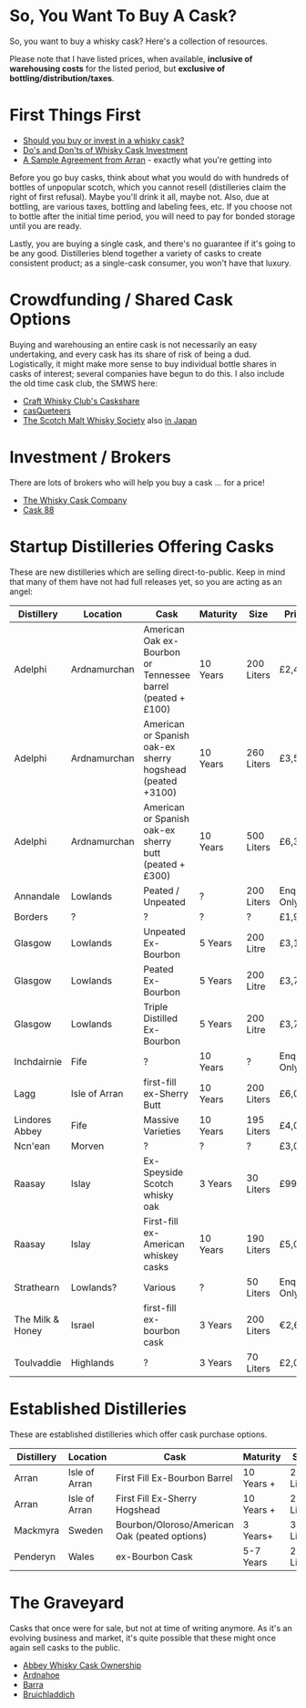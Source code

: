 # So, You Want To Buy A Cask?
So, you want to buy a whisky cask?  Here's a collection of resources.

Please note that I have listed prices, when available, **inclusive of warehousing costs** for the listed period, but **exclusive of bottling/distribution/taxes**.  

# First Things First

* [Should you buy or invest in a whisky cask?](https://www.whiskyandwisdom.com/should-you-buy-or-invest-in-a-cask-of-whisky/)
* [Do's and Don'ts of Whisky Cask Investment](https://thewhiskylady.net/2017/08/02/dos-donts-whisky-cask-investment/)
* [A Sample Agreement from Arran](https://www.arranwhisky.com/assets/000/000/456/Arran_Cask_Purchase_2019_original.pdf?1547202686) - exactly what you're getting into 

Before you go buy casks, think about what you would do with hundreds of bottles of unpopular scotch, which you cannot resell (distilleries claim the right of first refusal). Maybe you'll drink it all, maybe not. Also, due at bottling, are various taxes, bottling and labeling fees, etc. If you choose not to bottle after the initial time period, you will need to pay for bonded storage until you are ready.

Lastly, you are buying a single cask, and there's no guarantee if it's going to be any good. Distilleries blend together a variety of casks to create consistent product; as a single-cask consumer, you won't have that luxury.

# Crowdfunding / Shared Cask Options

Buying and warehousing an entire cask is not necessarily an easy undertaking, and every cask has its share of risk of being a dud.  Logistically, it might make more sense to buy individual bottle shares in casks of interest; several companies have begun to do this.  I also include the old time cask club, the SMWS here:

* [Craft Whisky Club's Caskshare](https://www.craftwhiskyclub.com/en/caskshare/casks)
* [casQueteers](http://www.casqueteers.com/beschikbare-cask-programmas/)
* [The Scotch Malt Whisky Society](https://www.smws.com/) also [in Japan](https://smwsjapan.com)

# Investment / Brokers

There are lots of brokers who will help you buy a cask ... for a price!

* [The Whisky Cask Company](https://whiskycaskcompany.com/process)
* [Cask 88](https://cask88.com/whisky-casks/)

# Startup Distilleries Offering Casks

These are new distilleries which are selling direct-to-public.  Keep in mind that many of them have not had full releases yet, so you are acting as an angel:

| Distillery|Location|Cask|Maturity|Size|Price |Link|
|-----------|--------|----|--------|----|------|----|
|Adelphi|Ardnamurchan|American Oak ex-Bourbon or Tennessee barrel (peated +£100) |10 Years|200 Liters|£2,400|[Link](https://www.adelphidistillery.com/private-casks/)
|Adelphi|Ardnamurchan|American or Spanish oak-ex sherry hogshead (peated +3100)|10 Years|260 Liters|£3,500|[Link](https://www.adelphidistillery.com/private-casks/)
|Adelphi|Ardnamurchan|American or Spanish oak-ex sherry butt (peated +£300)|10 Years|500 Liters|£6,300|[Link](https://www.adelphidistillery.com/private-casks/)
|Annandale|Lowlands|Peated / Unpeated|?|200 Liters|Enquiry Only|[Link](https://annandaledistillery.com/pages/casks)
|Borders|?|?|?|?|£1,995|[Link](https://www.thebordersdistillery.com/casks/)
|Glasgow|Lowlands|Unpeated Ex-Bourbon|5 Years|200 Litre|£3,125|[Link](https://glasgowdistillery.com/wp-content/uploads/2018/04/Cask-Club-Glasgow-Distillery_web.pdf)
|Glasgow|Lowlands|Peated Ex-Bourbon|5 Years|200 Litre|£3,750|[Link](https://glasgowdistillery.com/wp-content/uploads/2018/04/Cask-Club-Glasgow-Distillery_web.pdf)
|Glasgow|Lowlands|Triple Distilled Ex-Bourbon|5 Years|200 Litre|£3,750|[Link](https://glasgowdistillery.com/wp-content/uploads/2018/04/Cask-Club-Glasgow-Distillery_web.pdf)
|Inchdairnie|Fife|?|10 Years|?|Enquiry Only|[Link](http://inchdairniedistillery.com/cask-club/)
|Lagg|Isle of Arran|first-fill ex-Sherry Butt|10 Years|200 Liters|£6,000|[Link](http://www.laggwhisky.com/assets/000/000/009/LAGG_Cask_Society_Information_Booklet_2018_original.pdf)
|Lindores Abbey|Fife|Massive Varieties|10 Years|195 Liters|£4,000|[Link](https://lindoresabbeydistillery.com/welcome-lindores-abbey-distillery/cask-ownership/)
|Ncn'ean|Morven|?|?|?|£3,000|[Link](https://www.ncnean.com/buy-a-barrel/)
|Raasay|Islay|Ex-Speyside Scotch whisky oak|3 Years|30 Liters|£999|[Link](https://raasaydistillery.com/whisky-shop/buy-a-cask/)|
|Raasay|Islay|First-fill ex-American whiskey casks|10 Years|190 Liters|£5,000|[Link](https://raasaydistillery.com/whisky-shop/buy-a-cask/)|
|Strathearn|Lowlands?|Various|?|50 Liters|Enquiry Only|[Link](https://www.strathearndistillery.com/private-cask-club)
|The Milk & Honey|Israel|first-fill ex-bourbon cask|3 Years|200 Liters|€2,650|[Link](https://mh-distillery.com/wp-content/uploads/2019/03/MH__cask-offer_27_02_digital_spreads.pdf)
|Toulvaddie|Highlands|?|3 Years|70 Liters|£2,000|[Link](https://www.toulvaddiedistillery.com/cask-ownership)

# Established Distilleries

These are established distilleries which offer cask purchase options.

| Distillery|Location|Cask|Maturity|Size|Price |Link|
|-----------|--------|----|--------|----|------|----|
|Arran|Isle of Arran|First Fill Ex-Bourbon Barrel|10 Years +|200 Liters|£2,500|[Link](https://www.arranwhisky.com/our-distillery/buy-a-whisky-cask)
|Arran|Isle of Arran|First Fill Ex-Sherry Hogshead|10 Years +|250 Liters|£3,250|[Link](https://www.arranwhisky.com/our-distillery/buy-a-whisky-cask)
|Mackmyra|Sweden|Bourbon/Oloroso/American Oak (peated options)|3 Years+|30 Liters|€2,100|[Link](https://mackmyra.se/reserve/bli-fatagare/)
|Penderyn|Wales|ex-Bourbon Cask|5-7 Years|200 Liters|£2300|[Link](http://penderyn.wales/cask-sales/)

# The Graveyard

Casks that once were for sale, but not at time of writing anymore.  As it's an evolving business and market, it's quite possible that these might once again sell casks to the public.

* [Abbey Whisky Cask Ownership](https://www.abbeywhisky.com/cask-ownership.html)
* [Ardnahoe](https://ardnahoedistillery.com/cask-sales/)
* [Barra](http://www.uisgebeathananeilean.co.uk/invest.html)
* [Bruichladdich](https://www.bruichladdich.com/whisky-shop/casks)